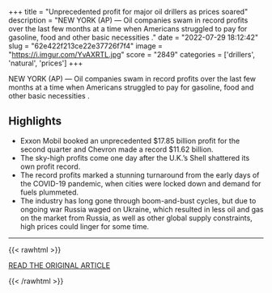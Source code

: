 +++
title = "Unprecedented profit for major oil drillers as prices soared"
description = "NEW YORK (AP) — Oil companies swam in record profits over the last few months at a time when Americans struggled to pay for gasoline, food and other basic necessities ."
date = "2022-07-29 18:12:42"
slug = "62e422f213ce22e37726f7f4"
image = "https://i.imgur.com/YvAXRTL.jpg"
score = "2849"
categories = ['drillers', 'natural', 'prices']
+++

NEW YORK (AP) — Oil companies swam in record profits over the last few months at a time when Americans struggled to pay for gasoline, food and other basic necessities .

## Highlights

- Exxon Mobil booked an unprecedented $17.85 billion profit for the second quarter and Chevron made a record $11.62 billion.
- The sky-high profits come one day after the U.K.’s Shell shattered its own profit record.
- The record profits marked a stunning turnaround from the early days of the COVID-19 pandemic, when cities were locked down and demand for fuels plummeted.
- The industry has long gone through boom-and-bust cycles, but due to ongoing war Russia waged on Ukraine, which resulted in less oil and gas on the market from Russia, as well as other global supply constraints, high prices could linger for some time.

---

{{< rawhtml >}}
  <p class="article-category">
    <a target="_blank" href="https://apnews.com/article/sports-swimming-e71ce380df372fa2ba257a3175ff0f49">READ THE ORIGINAL ARTICLE</a>
  </p>
{{< /rawhtml >}}
